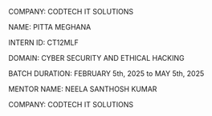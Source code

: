 COMPANY: CODTECH IT SOLUTIONS

NAME: PITTA MEGHANA

INTERN ID: CT12MLF

DOMAIN: CYBER SECURITY AND ETHICAL HACKING

BATCH DURATION: FEBRUARY 5th, 2025 to MAY 5th, 2025

MENTOR NAME: NEELA SANTHOSH KUMAR

COMPANY: CODTECH IT SOLUTIONS
